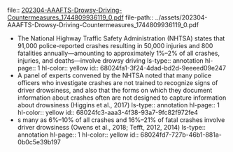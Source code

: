 file:: [202304-AAAFTS-Drowsy-Driving-Countermeasures_1744809936119_0.pdf](../assets/202304-AAAFTS-Drowsy-Driving-Countermeasures_1744809936119_0.pdf)
file-path:: ../assets/202304-AAAFTS-Drowsy-Driving-Countermeasures_1744809936119_0.pdf

- The National Highway Traffic Safety Administration (NHTSA) states that 91,000 police-reported crashes resulting in 50,000 injuries and 800 fatalities annually—amounting to approximately 1%–2% of all crashes, injuries, and deaths—involve drowsy driving
  ls-type:: annotation
  hl-page:: 1
  hl-color:: yellow
  id:: 68024fa1-3f24-4dad-bd2d-9eeeed09e247
- A panel of experts convened by the NHTSA noted that many police officers who investigate crashes are not trained to recognize signs of driver drowsiness, and also that the forms on which they document information about crashes often are not designed to capture information about drowsiness (Higgins et al., 2017)
  ls-type:: annotation
  hl-page:: 1
  hl-color:: yellow
  id:: 68024fc3-aaa3-4f38-93a7-9fc82f972fe4
- s many as 6%–10% of all crashes and 16%–21% of fatal crashes involve driver drowsiness (Owens et al., 2018; Tefft, 2012, 2014)
  ls-type:: annotation
  hl-page:: 1
  hl-color:: yellow
  id:: 68024fd7-727b-46b1-881a-0b0c5e39b197